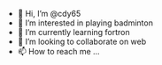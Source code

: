 - 👋 Hi, I’m @cdy65
- 👀 I’m interested in playing badminton
- 🌱 I’m currently learning fortron
- 💞️ I’m looking to collaborate on web
- 📫 How to reach me ...

<!---
cdy65/cdy65 is a ✨ special ✨ repository because its `README.md` (this file) appears on your GitHub profile.
You can click the Preview link to take a look at your changes.
--->
